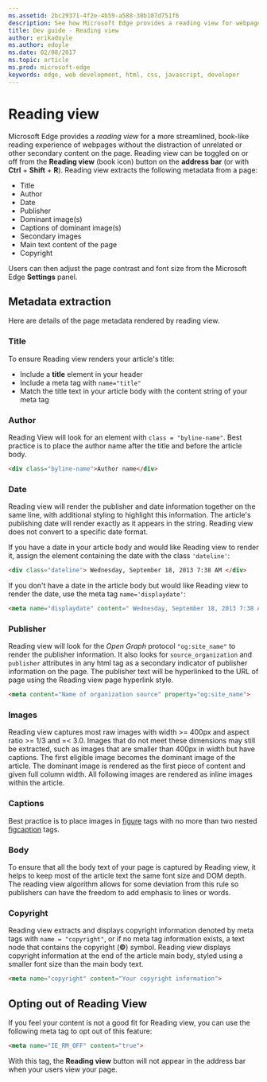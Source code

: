 ```yaml
---
ms.assetid: 2bc29371-4f2e-4b59-a588-30b107d751f6
description: See how Microsoft Edge provides a reading view for webpages to enable add-free reading.
title: Dev guide - Reading view
author: erikadoyle
ms.author: edoyle
ms.date: 02/08/2017
ms.topic: article
ms.prod: microsoft-edge
keywords: edge, web development, html, css, javascript, developer
---
```


# Reading view

Microsoft Edge provides a *reading view* for a more streamlined, book-like reading experience of webpages without the distraction of unrelated or other secondary content on the page. Reading view can be toggled on or off from the **Reading view** (book icon) button on the **address bar** (or with **Ctrl** + **Shift** + **R**). Reading view extracts the following metadata from a page:

* Title
* Author
* Date
* Publisher
* Dominant image(s)
* Captions of dominant image(s)
* Secondary images
* Main text content of the page
* Copyright

Users can then adjust the page contrast and font size from the Microsoft Edge **Settings** panel.

## Metadata extraction


Here are details of the page metadata rendered by reading view.

### Title

To ensure Reading view renders your article's title:

* Include a **title** element in your header
* Include a meta tag with `name="title"`
* Match the title text in your article body with the content string of your meta tag

### Author

Reading View will look for an element with `class = "byline-name"`. Best practice is to place the author name after the title and before the article body.

```html
<div class="byline-name">Author name</div>
```

### Date

Reading view will render the publisher and date information together on the same line, with additional styling to highlight this information. The article's publishing date will render exactly as it appears in the string. Reading view does not convert to a specific date format.

If you have a date in your article body and would like Reading view to render it, assign the element containing the date with the class `'dateline'`:

```html
<div class="dateline"> Wednesday, September 18, 2013 7:38 AM </div>
```

If you don't have a date in the article body but would like Reading view to render the date, use the meta tag `name='displaydate'`:

```html
<meta name="displaydate" content=" Wednesday, September 18, 2013 7:38 AM ">
```

### Publisher

Reading view will look for the *Open Graph* protocol `"og:site_name"` to render the publisher information. It also looks for `source_organization` and `publisher` attributes in any html tag as a secondary indicator of publisher information on the page. The publisher text will be hyperlinked to the URL of page using the Reading view page hyperlink style.

```html
<meta content="Name of organization source" property="og:site_name">
```

### Images

Reading view captures most raw images with width >= 400px and aspect ratio >= 1/3 and =< 3.0. Images that do not meet these dimensions may still be extracted, such as images that are smaller than 400px in width but have captions. The first eligible image becomes the dominant image of the article. The dominant image is rendered as the first piece of content and given full column width. All following images are rendered as inline images within the article.

### Captions

Best practice is to place images in [figure](https://msdn.microsoft.com/en-us/library/gg593038(v=vs.85).aspx) tags with no more than two nested [figcaption](https://msdn.microsoft.com/en-us/library/gg593037(v=vs.85).aspx) tags.

### Body

To ensure that all the body text of your page is captured by Reading view, it helps to keep most of the article text the same font size and DOM depth. The reading view algorithm allows for some deviation from this rule so publishers can have the freedom to add emphasis to lines or words.

### Copyright

Reading view extracts and displays copyright information denoted by meta tags with `name = "copyright"`, or if no meta tag information exists, a text node that contains the copyright (**©**) symbol. Reading view displays copyright information at the end of the article main body, styled using a smaller font size than the main body text.

```html
<meta name="copyright" content="Your copyright information">
```

## Opting out of Reading View


If you feel your content is not a good fit for Reading view, you can use the following meta tag to opt out of this feature:

```html
<meta name="IE_RM_OFF" content="true">
```

With this tag, the **Reading view** button will not appear in the address bar when your users view your page.
